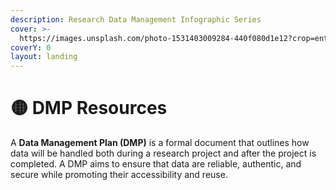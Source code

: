 ```yaml
---
description: Research Data Management Infographic Series
cover: >-
  https://images.unsplash.com/photo-1531403009284-440f080d1e12?crop=entropy&cs=srgb&fm=jpg&ixid=M3wxOTcwMjR8MHwxfHNlYXJjaHw3fHxQbGFuc3xlbnwwfHx8fDE2ODk1OTg1NDl8MA&ixlib=rb-4.0.3&q=85
coverY: 0
layout: landing
---
```


# 🟡 DMP Resources

A **Data Management Plan (DMP)** is a formal document that outlines how data will be handled both during a research project and after the project is completed. A DMP aims to ensure that data are reliable, authentic, and secure while promoting their accessibility and reuse.
